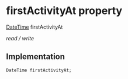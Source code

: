


# firstActivityAt property






[DateTime](https://api.flutter.dev/flutter/dart-core/DateTime-class.html) firstActivityAt
  
_read / write_






## Implementation

```dart
DateTime firstActivityAt;


```







